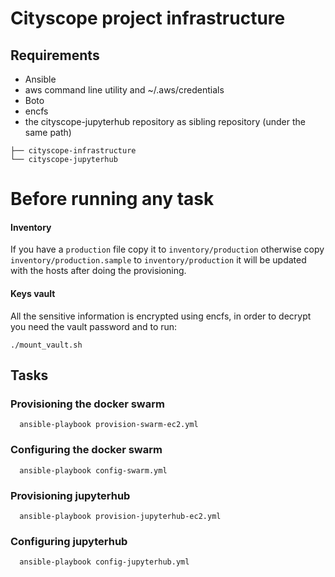 Cityscope project infrastructure
================================

## Requirements
- Ansible
- aws command line utility and ~/.aws/credentials
- Boto
- encfs
- the cityscope-jupyterhub repository as sibling repository (under the same path)
```
├── cityscope-infrastructure
└── cityscope-jupyterhub
```

# Before running any task

#### Inventory
If you have a ```production``` file copy it to ```inventory/production``` otherwise copy ```inventory/production.sample``` to ```inventory/production``` it will be updated with the hosts after doing the provisioning.

#### Keys vault
All the sensitive information is encrypted using encfs, in order to decrypt you need the vault password and to run:

```
./mount_vault.sh
```

## Tasks

### Provisioning the docker swarm
```
  ansible-playbook provision-swarm-ec2.yml
```

### Configuring the docker swarm
```
  ansible-playbook config-swarm.yml
```

### Provisioning jupyterhub
```
  ansible-playbook provision-jupyterhub-ec2.yml
```

### Configuring jupyterhub
```
  ansible-playbook config-jupyterhub.yml
```
